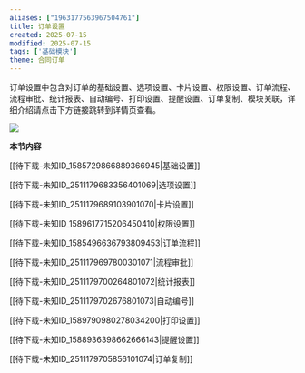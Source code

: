 ```yaml
---
aliases: ["1963177563967504761"]
title: 订单设置
created: 2025-07-15
modified: 2025-07-15
tags: ['基础模块']
theme: 合同订单
---
```


订单设置中包含对订单的基础设置、选项设置、卡片设置、权限设置、订单流程、流程审批、统计报表、自动编号、打印设置、提醒设置、订单复制、模块关联，详细介绍请点击下方链接跳转到详情页查看。

![](https://myhelpdoc.oss-cn-heyuan.aliyuncs.com/mdimages/1c5e84c084148d6a896831dc5631ccc5.jpg)

**本节内容**

[[待下载-未知ID_1585729866889366945|基础设置]]

[[待下载-未知ID_2511179683356401069|选项设置]]

[[待下载-未知ID_2511179689103901070|卡片设置]]

[[待下载-未知ID_1589617715206450410|权限设置]]

[[待下载-未知ID_1585496636793809453|订单流程]]

[[待下载-未知ID_2511179697800301071|流程审批]]

[[待下载-未知ID_2511179700264801072|统计报表]]

[[待下载-未知ID_2511179702676801073|自动编号]]

[[待下载-未知ID_1589790980278034200|打印设置]]

[[待下载-未知ID_1588936398662666143|提醒设置]]

[[待下载-未知ID_2511179705856101074|订单复制]]

